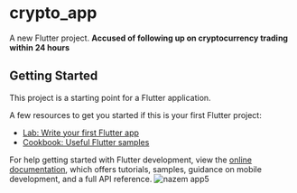 # crypto_app

A new Flutter project.
**Accused of following up on cryptocurrency trading within 24 hours**

## Getting Started

This project is a starting point for a Flutter application.

A few resources to get you started if this is your first Flutter project:

- [Lab: Write your first Flutter app](https://docs.flutter.dev/get-started/codelab)
- [Cookbook: Useful Flutter samples](https://docs.flutter.dev/cookbook)

For help getting started with Flutter development, view the
[online documentation](https://docs.flutter.dev/), which offers tutorials,
samples, guidance on mobile development, and a full API reference.
![nazem app5](https://user-images.githubusercontent.com/90716419/194769767-2000603f-9c50-45f7-b9aa-639602743c4d.png)

